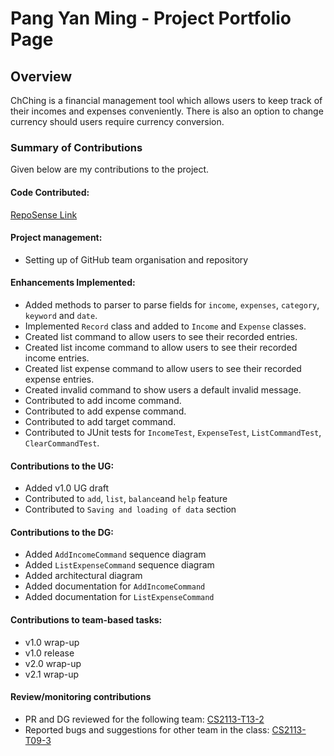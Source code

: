 # Pang Yan Ming - Project Portfolio Page

## Overview
ChChing is a financial management tool
which allows users to keep track
of their incomes and expenses conveniently.
There is also an option to change currency should users require currency conversion.

### Summary of Contributions
Given below are my contributions to the project.

#### Code Contributed:
[RepoSense Link](https://nus-cs2113-ay2223s2.github.io/tp-dashboard/?search=rayleigh47&breakdown=true&sort=groupTitle&sortWithin=title&since=2023-02-17&timeframe=commit&mergegroup=&groupSelect=groupByRepos&checkedFileTypes=docs~functional-code~test-code~other)

#### Project management:
* Setting up of GitHub team organisation and repository

#### Enhancements Implemented:
* Added methods to parser to parse fields for
`income`, `expenses`, `category`, `keyword` and `date`.
* Implemented `Record` class and added to `Income` and `Expense` classes.
* Created list command to allow users to see their recorded entries.
* Created list income command to allow users to see their recorded income entries.
* Created list expense command to allow users to see their recorded expense entries.
* Created invalid command to show users a default invalid message.
* Contributed to add income command.
* Contributed to add expense command.
* Contributed to add target command.
* Contributed to JUnit tests for 
`IncomeTest`, `ExpenseTest`, `ListCommandTest`, `ClearCommandTest`.

#### Contributions to the UG:
* Added v1.0 UG draft
* Contributed to `add`, `list`, `balance`and `help` feature
* Contributed to `Saving and loading of data` section

#### Contributions to the DG:
* Added `AddIncomeCommand` sequence diagram
* Added `ListExpenseCommand` sequence diagram
* Added architectural diagram
* Added documentation for `AddIncomeCommand`
* Added documentation for `ListExpenseCommand`

#### Contributions to team-based tasks:
* v1.0 wrap-up
* v1.0 release
* v2.0 wrap-up
* v2.1 wrap-up

#### Review/monitoring contributions
* PR and DG reviewed for the following team: [CS2113-T13-2](https://github.com/nus-cs2113-AY2223S2/tp/pull/79)
* Reported bugs and suggestions for other team in the class: [CS2113-T09-3](https://github.com/rayleigh47/ped/issues)

